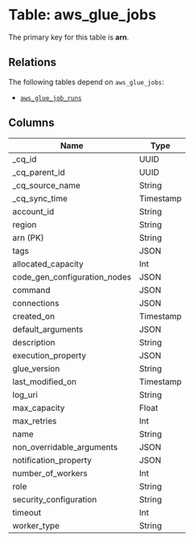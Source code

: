 # Table: aws_glue_jobs



The primary key for this table is **arn**.

## Relations
The following tables depend on `aws_glue_jobs`:
  - [`aws_glue_job_runs`](aws_glue_job_runs.md)

## Columns
| Name          | Type          |
| ------------- | ------------- |
|_cq_id|UUID|
|_cq_parent_id|UUID|
|_cq_source_name|String|
|_cq_sync_time|Timestamp|
|account_id|String|
|region|String|
|arn (PK)|String|
|tags|JSON|
|allocated_capacity|Int|
|code_gen_configuration_nodes|JSON|
|command|JSON|
|connections|JSON|
|created_on|Timestamp|
|default_arguments|JSON|
|description|String|
|execution_property|JSON|
|glue_version|String|
|last_modified_on|Timestamp|
|log_uri|String|
|max_capacity|Float|
|max_retries|Int|
|name|String|
|non_overridable_arguments|JSON|
|notification_property|JSON|
|number_of_workers|Int|
|role|String|
|security_configuration|String|
|timeout|Int|
|worker_type|String|